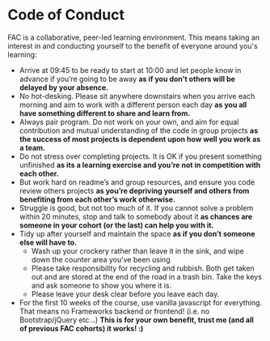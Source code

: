 # Code of Conduct

FAC is a collaborative, peer-led learning environment. This means taking an interest in and conducting yourself to the benefit of everyone around you's learning:

- Arrive at 09:45 to be ready to start at 10:00 and let people know in advance if you’re going to be away **as if you don’t others will be delayed by your absence.**
-  No hot-desking. Please sit anywhere downstairs when you arrive each morning and aim to work with a different person each day **as you all have something different to share and learn from.**
- Always pair program. Do not work on your own, and aim for equal contribution and mutual understanding of the code in group projects **as the success of most projects is dependent upon how well you work as a team.**
- Do not stress over completing projects. It is OK if you present something unfinished **as its a learning exercise and you’re not in competition with each other.**
- But work hard on readme’s and group resources, and ensure you code review others projects **as you’re depriving yourself and others from benefiting from each other’s work otherwise.**
- Struggle is good, but not too much of it. If you cannot solve a problem within 20 minutes, stop and talk to somebody about it **as chances are someone in your cohort (or the last) can help you with it.**
- Tidy up after yourself and maintain the space **as if you don’t someone else will have to.**
  * Wash up your crockery rather than leave it in the sink, and wipe down the counter area you’ve been using
  * Please take responsibility for recycling and rubbish. Both get taken out and are stored at the end of the road in a trash bin. Take the keys and ask someone to show you where it is.
  * Please leave your desk clear before you leave each day.
- For the first 10 weeks of the course, use vanilla javascript for everything. That means no Frameworks backend or frontend! (i.e. no Bootstrap/jQuery etc...) **This is for your own benefit, trust me (and all of previous FAC cohorts) it works! :)**
